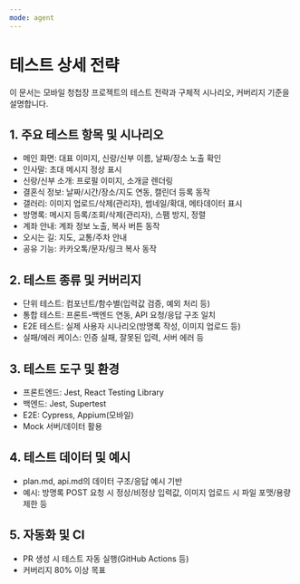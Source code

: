 ```yaml
---
mode: agent
---
```


# 테스트 상세 전략

이 문서는 모바일 청첩장 프로젝트의 테스트 전략과 구체적 시나리오, 커버리지 기준을 설명합니다.

## 1. 주요 테스트 항목 및 시나리오
- 메인 화면: 대표 이미지, 신랑/신부 이름, 날짜/장소 노출 확인
- 인사말: 초대 메시지 정상 표시
- 신랑/신부 소개: 프로필 이미지, 소개글 렌더링
- 결혼식 정보: 날짜/시간/장소/지도 연동, 캘린더 등록 동작
- 갤러리: 이미지 업로드/삭제(관리자), 썸네일/확대, 메타데이터 표시
- 방명록: 메시지 등록/조회/삭제(관리자), 스팸 방지, 정렬
- 계좌 안내: 계좌 정보 노출, 복사 버튼 동작
- 오시는 길: 지도, 교통/주차 안내
- 공유 기능: 카카오톡/문자/링크 복사 동작

## 2. 테스트 종류 및 커버리지
- 단위 테스트: 컴포넌트/함수별(입력값 검증, 예외 처리 등)
- 통합 테스트: 프론트-백엔드 연동, API 요청/응답 구조 일치
- E2E 테스트: 실제 사용자 시나리오(방명록 작성, 이미지 업로드 등)
- 실패/에러 케이스: 인증 실패, 잘못된 입력, 서버 에러 등

## 3. 테스트 도구 및 환경
- 프론트엔드: Jest, React Testing Library
- 백엔드: Jest, Supertest
- E2E: Cypress, Appium(모바일)
- Mock 서버/데이터 활용

## 4. 테스트 데이터 및 예시
- plan.md, api.md의 데이터 구조/응답 예시 기반
- 예시: 방명록 POST 요청 시 정상/비정상 입력값, 이미지 업로드 시 파일 포맷/용량 제한 등

## 5. 자동화 및 CI
- PR 생성 시 테스트 자동 실행(GitHub Actions 등)
- 커버리지 80% 이상 목표
